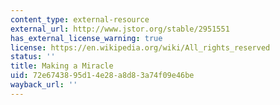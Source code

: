 ```yaml
---
content_type: external-resource
external_url: http://www.jstor.org/stable/2951551
has_external_license_warning: true
license: https://en.wikipedia.org/wiki/All_rights_reserved
status: ''
title: Making a Miracle
uid: 72e67438-95d1-4e28-a8d8-3a74f09e46be
wayback_url: ''
---
```

